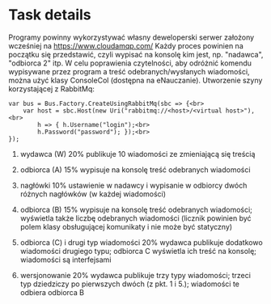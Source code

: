 # Task details

Programy powinny wykorzystywać własny deweloperski
serwer założony wcześniej na https://www.cloudamqp.com/
Każdy proces powinien na początku się
przedstawić, czyli wypisać na konsolę kim
jest, np. "nadawca", "odbiorca 2" itp.
W celu poprawienia czytelności, aby odróżnić
komendu wypisywane przez program a treść
odebranych/wysłanych wiadomości, można użyć
klasy ConsoleCol (dostępna na eNauczanie).
Utworzenie szyny korzystającej z RabbitMq:

    var bus = Bus.Factory.CreateUsingRabbitMq(sbc => {<br>
        var host = sbc.Host(new Uri("rabbitmq://<host>/<virtual host>"),<br>
            h => { h.Username("login");<br>
            h.Password("password"); });<br>
    });

1. wydawca (W) 20%
   publikuje 10 wiadomości ze zmieniającą się treścią

2. odbiorca (A) 15%
   wypisuje na konsolę treść odebranych wiadomości

3. nagłówki 10%
   ustawienie w nadawcy i wypisanie w odbiorcy dwóch różnych nagłówków (w każdej wiadomości)

4. odbiorca (B) 15%
   wypisuje na konsolę treść odebranych wiadomości; wyświetla także liczbę odebranych wiadomości (licznik powinien
   być polem klasy obsługującej komunikaty i nie może być statyczny)

5. odbiorca (C) i drugi typ wiadomości 20%
   wydawca publikuje dodatkowo wiadomości drugiego typu; odbiorca C wyświetla ich treść na konsolę; wiadomości są interfejsami

6. wersjonowanie 20%
   wydawca publikuje trzy typy wiadomości; trzeci typ dziedziczy po pierwszych
   dwóch (z pkt. 1 i 5.); wiadomości te odbiera odbiorca B
